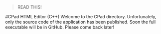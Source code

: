>READ THIS!

#CPad HTML Editor (C++)
Welcome to the CPad directory. Unfortunately, only the source code of the application has been published. Soon the full executable will be in GitHub. Please come back later!
